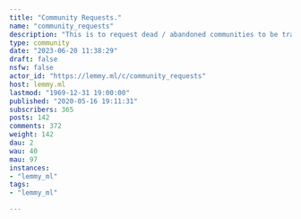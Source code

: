 ```yaml
---
title: "Community Requests." 
name: "community_requests"
description: "This is to request dead / abandoned communities to be transferred."
type: community
date: "2023-06-20 11:38:29"
draft: false
nsfw: false
actor_id: "https://lemmy.ml/c/community_requests"
host: lemmy.ml
lastmod: "1969-12-31 19:00:00"
published: "2020-05-16 19:11:31"
subscribers: 365
posts: 142
comments: 372
weight: 142
dau: 2
wau: 40
mau: 97
instances:
- "lemmy_ml"
tags: 
- "lemmy_ml"

---
```

